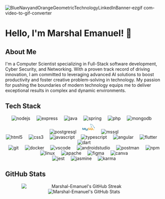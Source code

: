 ![BlueNavyandOrangeGeometricTechnologyLinkedInBanner-ezgif com-video-to-gif-converter](https://github.com/user-attachments/assets/29d74c09-5359-435c-b679-a96dd8fdb990)

# Hello, I'm Marshal Emanuel! 👋

## About Me
I'm a Computer Scientist specializing in Full-Stack software development, Cyber Security, and Networking. With a proven track record of driving innovation, I am committed to leveraging advanced AI solutions to boost productivity and foster creative problem-solving in technology. My passion for pushing the boundaries of modern technology equips me to deliver exceptional results in complex and dynamic environments.

## Tech Stack

<div align="center">
  <!-- Backend & Databases (9 items) -->
  <div>
    <img src="https://cdn.jsdelivr.net/gh/devicons/devicon/icons/nodejs/nodejs-original.svg" height="40" alt="nodejs" />
    <img width="12" />
    <img src="https://cdn.jsdelivr.net/gh/devicons/devicon/icons/express/express-original.svg" height="40" alt="express" />
    <img width="12" />
    <img src="https://cdn.jsdelivr.net/gh/devicons/devicon/icons/java/java-original.svg" height="40" alt="java" />
    <img width="12" />
    <img src="https://cdn.jsdelivr.net/gh/devicons/devicon/icons/spring/spring-original.svg" height="40" alt="spring" />
    <img width="12" />
    <img src="https://cdn.jsdelivr.net/gh/devicons/devicon/icons/php/php-original.svg" height="40" alt="php" />
    <img width="12" />
    <img src="https://cdn.jsdelivr.net/gh/devicons/devicon/icons/mongodb/mongodb-original.svg" height="40" alt="mongodb" />
    <img width="12" />
    <img src="https://cdn.jsdelivr.net/gh/devicons/devicon/icons/postgresql/postgresql-original.svg" height="40" alt="postgresql" />
    <img width="12" />
    <img src="https://raw.githubusercontent.com/devicons/devicon/master/icons/mysql/mysql-original-wordmark.svg" height="40" alt="mysql" />
    <img width="12" />
    <img src="https://www.svgrepo.com/show/303229/microsoft-sql-server-logo.svg" height="40" alt="mssql" />
  </div>

  <!-- Frontend & UI (7 items) -->
  <div>
    <img src="https://cdn.jsdelivr.net/gh/devicons/devicon/icons/html5/html5-original.svg" height="40" alt="html5" />
    <img width="12" />
    <img src="https://cdn.jsdelivr.net/gh/devicons/devicon/icons/css3/css3-original.svg" height="40" alt="css3" />
    <img width="12" />
    <img src="https://cdn.jsdelivr.net/gh/devicons/devicon/icons/javascript/javascript-original.svg" height="40" alt="javascript" />
    <img width="12" />
    <img src="https://cdn.jsdelivr.net/gh/devicons/devicon/icons/typescript/typescript-original.svg" height="40" alt="typescript" />
    <img width="12" />
    <img src="https://cdn.jsdelivr.net/gh/devicons/devicon/icons/angularjs/angularjs-original.svg" height="40" alt="angular" />
    <img width="12" />
    <img src="https://cdn.jsdelivr.net/gh/devicons/devicon/icons/flutter/flutter-original.svg" height="40" alt="flutter" />
    <img width="12" />
    <img src="https://cdn.jsdelivr.net/gh/devicons/devicon/icons/dart/dart-original.svg" height="40" alt="dart" />
  </div>

  <!-- Development Tools & DevOps (6 items) -->
  <div>
    <img src="https://cdn.jsdelivr.net/gh/devicons/devicon/icons/git/git-original.svg" height="40" alt="git" />
    <img width="12" />
    <img src="https://cdn.jsdelivr.net/gh/devicons/devicon/icons/docker/docker-original.svg" height="40" alt="docker" />
    <img width="12" />
    <img src="https://cdn.jsdelivr.net/gh/devicons/devicon/icons/vscode/vscode-original.svg" height="40" alt="vscode" />
    <img width="12" />
    <img src="https://cdn.jsdelivr.net/gh/devicons/devicon/icons/androidstudio/androidstudio-original.svg" height="40" alt="androidstudio" />
    <img width="12" />
    <img src="https://www.vectorlogo.zone/logos/getpostman/getpostman-icon.svg" height="40" alt="postman" />
    <img width="12" />
    <img src="https://cdn.jsdelivr.net/gh/devicons/devicon/icons/npm/npm-original-wordmark.svg" height="40" alt="npm" />
  </div>

  <!-- Platform & Design Tools (4 items) -->
  <div>
    <img src="https://cdn.jsdelivr.net/gh/devicons/devicon/icons/linux/linux-original.svg" height="40" alt="linux" />
    <img width="12" />
    <img src="https://cdn.jsdelivr.net/gh/devicons/devicon/icons/apache/apache-original.svg" height="40" alt="apache" />
    <img width="12" />
    <img src="https://cdn.jsdelivr.net/gh/devicons/devicon/icons/figma/figma-original.svg" height="40" alt="figma" />
    <img width="12" />
    <img src="https://cdn.jsdelivr.net/gh/devicons/devicon/icons/canva/canva-original.svg" height="40" alt="canva" />
  </div>

  <!-- Testing & Quality Assurance (3 items) -->
  <div>
    <img src="https://cdn.jsdelivr.net/gh/devicons/devicon/icons/jest/jest-plain.svg" height="40" alt="jest" />
    <img width="12" />
    <img src="https://cdn.jsdelivr.net/gh/devicons/devicon/icons/jasmine/jasmine-original.svg" height="40" alt="jasmine" />
    <img width="12" />
    <img src="https://cdn.jsdelivr.net/gh/devicons/devicon/icons/karma/karma-original.svg" height="40" alt="karma" />
  </div>
</div>

## GitHub Stats

<div align="center">
  <div style="display: flex; justify-content: center; gap: 10px;">
       <img width="400" src="https://github-readme-streak-stats.herokuapp.com/?user=Marshal-Emanuel&theme=prussian&hide_border=true" alt="Marshal-Emanuel's GitHub Streak" />
  </div>
  
  <img width="400" src="https://github-readme-stats.vercel.app/api?username=Marshal-Emanuel&theme=prussian&show_icons=true&hide_border=true&count_private=true" alt="Marshal-Emanuel's GitHub Stats" />
</div>
